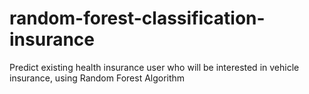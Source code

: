 # random-forest-classification-insurance
Predict existing health insurance user who will be interested in vehicle insurance, using Random Forest Algorithm
